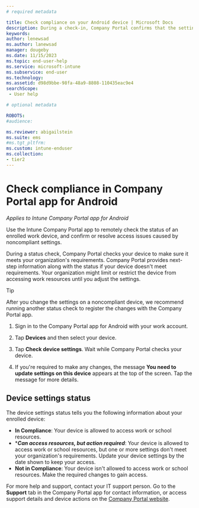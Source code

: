 ```yaml
---
# required metadata

title: Check compliance on your Android device | Microsoft Docs
description: During a check-in, Company Portal confirms that the settings on your device meet your organization's policy requirements.
keywords:
author: lenewsad
ms.author: lanewsad
manager: dougeby
ms.date: 11/15/2023
ms.topic: end-user-help
ms.service: microsoft-intune
ms.subservice: end-user
ms.technology:
ms.assetid: d98d9bbe-98fa-48a9-8808-110435eac9e4
searchScope:
 - User help

# optional metadata

ROBOTS:  
#audience:

ms.reviewer: abigailstein
ms.suite: ems
#ms.tgt_pltfrm:
ms.custom: intune-enduser
ms.collection:
- tier2
---
```


# Check compliance in Company Portal app for Android     
*Applies to Intune Company Portal app for Android*  

Use the Intune Company Portal app to remotely check the status of an enrolled work device, and confirm or resolve access issues caused by noncompliant settings.

During a status check, Company Portal checks your device to make sure it meets your organization's requirements. Company Portal provides next-step information along with the status if your device doesn't meet requirements. Your organization might limit or restrict the device from accessing work resources until you adjust the settings.      

>[!TIP]
> After you change the settings on a noncompliant device, we recommend running another status check to register the changes with the Company Portal app.  

1. Sign in to the Company Portal app for Android with your work account.  

2. Tap **Devices** and then select your device.  

3. Tap **Check device settings**. Wait while Company Portal checks your device.  

4. If you're required to make any changes, the message **You need to update settings on this device** appears at the top of the screen. Tap the message for more details. 

## Device settings status  

The device settings status tells you the following information about your enrolled device:    
* **In Compliance**: Your device is allowed to access work or school resources.  
* ****Can access resources, but action required***: Your device is allowed to access work or school resources, but one or more settings don't meet your organization's requirements. Update your device settings by the date shown to keep your access.  
* **Not in Compliance**: Your device isn't allowed to access work or school resources. Make the required changes to gain access.  

For more help and support, contact your IT support person. Go to the **Support** tab in the Company Portal app for contact information, or access support details and device actions on the [Company Portal website](https://go.microsoft.com/fwlink/?linkid=2010980).  
